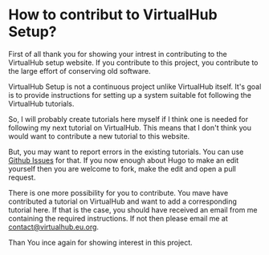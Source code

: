 # How to contribut to VirtualHub Setup?

First of all thank you for showing your intrest in contributing
to the VirtualHub setup website. If you contribute to this
project, you contribute to the large effort of conserving old
software.

VirtualHub Setup is not a continuous project unlike VirtualHub
itself. It's goal is to provide instructions for setting up a
system suitable fot following the VirtualHub tutorials.

So, I will probably create tutorials here myself if I think one
is needed for following my next tutorial on VirtualHub. This
means that I don't think you would want to contribute a new
tutorial to this website.

But, you may want to report errors in the existing tutorials.
You can use [Github Issues](https://github.com/InstallerLegacy/setup.virtualhub.eu.org/issues)
for that. If you now enough about Hugo to make an edit yourself
then you are welcome to fork, make the edit and open a pull
request.

There is one more possibility for you to contribute. You mave have
contributed a tutorial on VirtualHub and want to add a
corresponding tutorial here. If that is the case, you should have
received an email from me containing the required instructions.
If not then please email me at contact@virtualhub.eu.org.

Than You ince again for showing interest in this project.
